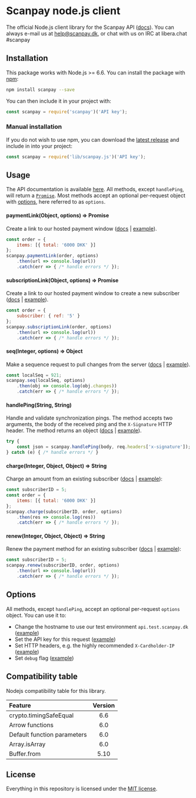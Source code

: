 # Scanpay node.js client

The official Node.js client library for the Scanpay API ([docs](https://docs.scanpay.dk)). You can always e-mail us at [help@scanpay.dk](mailto:help@scanpay.dk), or chat with us on IRC at libera.chat #scanpay

## Installation

This package works with Node.js >= 6.6. You can install the package with [npm](https://www.npmjs.com/package/scanpay):

```bash
npm install scanpay --save
```
You can then include it in your project with:

```js
const scanpay = require('scanpay')('API key');
```

### Manual installation

If you do not wish to use npm, you can download the [latest release](https://github.com/scanpaydk/node-scanpay/releases) and include in into your project:

```js
const scanpay = require('lib/scanpay.js')('API key');
```

## Usage

The API documentation is available [here](https://docs.scanpay.dk/). All methods, except `handlePing`, will return a [`Promise`](https://developer.mozilla.org/en-US/docs/Web/JavaScript/Reference/Global_Objects/Promise). Most methods accept an optional per-request object with [options](#options), here referred to as `options`.

#### paymentLink(Object, options) => Promise

Create a link to our hosted payment window ([docs](https://docs.scanpay.dk/payment-link) \| [example](tests/paymentLink.js)).

```js
const order = {
    items: [{ total: '6000 DKK' }]
};
scanpay.paymentLink(order, options)
    .then(url => console.log(url))
    .catch(err => { /* handle errors */ });
```

#### subscriptionLink(Object, options) => Promise

Create a link to our hosted payment window to create a new subscriber ([docs](https://docs.scanpay.dk/subscriptions/create-subscriber) \| [example](tests/subscriptionLink.js)).

```js
const order = {
    subscriber: { ref: '5' }
};
scanpay.subscriptionLink(order, options)
    .then(url => console.log(url))
    .catch(err => { /* handle errors */ });
```

#### seq(Integer, options) => Object

Make a sequence request to pull changes from the server ([docs](https://docs.scanpay.dk/synchronization#sequence-request) \| [example](tests/seq.js)).

```js
const localSeq = 921;
scanpay.seq(localSeq, options)
    .then(obj => console.log(obj.changes))
    .catch(err => { /* handle errors */ });
```

#### handlePing(String, String)

Handle and validate synchronization pings.
The method accepts two arguments, the body of the received ping and the `X-Signature` HTTP header. The method returns an object ([docs](https://docs.scanpay.dk/synchronization#ping-service) \| [example](tests/handlePing.js)).

```js
try {
    const json = scanpay.handlePing(body, req.headers['x-signature']);
} catch (e) { /* handle errors */ }
```

#### charge(Integer, Object, Object) => String

Charge an amount from an existing subscriber ([docs](https://docs.scanpay.dk/subscriptions/charge-subscriber) \| [example](tests/charge.js)):

```js
const subscriberID = 5;
const order = {
    items: [{ total: '6000 DKK' }]
};
scanpay.charge(subscriberID, order, options)
    .then(res => console.log(res))
    .catch(err => { /* handle errors */ });
```

#### renew(Integer, Object, Object) => String

Renew the payment method for an existing subscriber ([docs](https://docs.scanpay.dk/subscriptions/renew-subscriber) \| [example](tests/renew.js)):

```js
const subscriberID = 5;
scanpay.renew(subscriberID, order, options)
    .then(url => console.log(url))
    .catch(err => { /* handle errors */ });
```

## Options

All methods, except `handlePing`, accept an optional per-request `options` object. You can use it to:

* Change the hostname to use our test environment `api.test.scanpay.dk` ([example](tests/options.js#L12))
* Set the API key for this request ([example](tests/options.js#L15))
* Set HTTP headers, e.g. the highly recommended `X-Cardholder-IP` ([example](tests/options.js#L18-L20))
* Set `debug` flag ([example](tests/options.js#L23))


## Compatibility table

Nodejs compatibility table for this library.

| Feature                           | Version |
| :-------------------------------- | :-----: |
| crypto.timingSafeEqual            | 6.6     |
| Arrow functions                   | 6.0     |
| Default function parameters       | 6.0     |
| Array.isArray                     | 6.0     |
| Buffer.from                       | 5.10    |


## License

Everything in this repository is licensed under the [MIT license](LICENSE).
